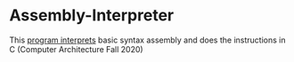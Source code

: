 # Assembly-Interpreter
This [program interprets](https://github.com/JasonNDao/Computer-Architecture/blob/main/Assembly-Interpreter/hw5.pdf) basic syntax assembly and does the instructions in C (Computer Architecture Fall 2020)


